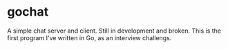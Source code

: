 # gochat

A simple chat server and client. Still in development and broken. This is the first program I've written in Go, as an interview challengs.
